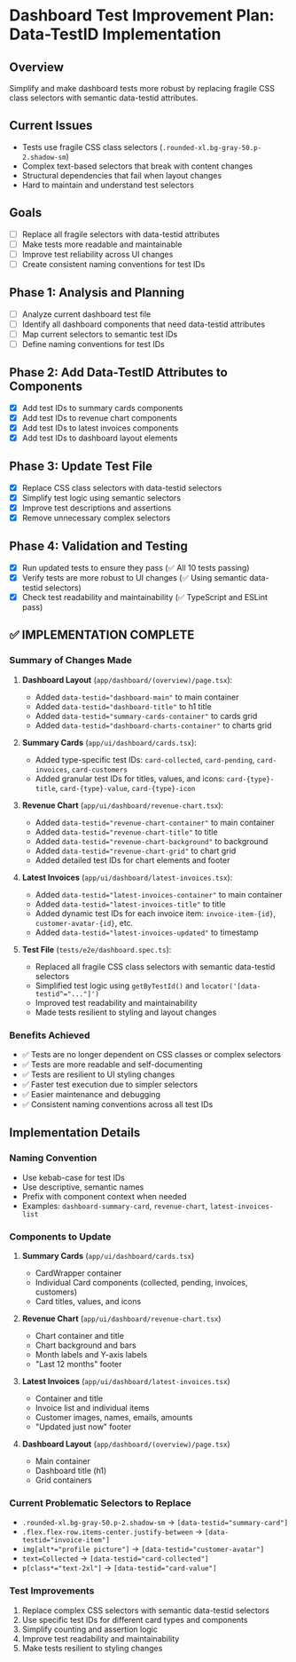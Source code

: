 # Dashboard Test Improvement Plan: Data-TestID Implementation

## Overview
Simplify and make dashboard tests more robust by replacing fragile CSS class selectors with semantic data-testid attributes.

## Current Issues
- Tests use fragile CSS class selectors (`.rounded-xl.bg-gray-50.p-2.shadow-sm`)
- Complex text-based selectors that break with content changes
- Structural dependencies that fail when layout changes
- Hard to maintain and understand test selectors

## Goals
- [ ] Replace all fragile selectors with data-testid attributes
- [ ] Make tests more readable and maintainable
- [ ] Improve test reliability across UI changes
- [ ] Create consistent naming conventions for test IDs

## Phase 1: Analysis and Planning
- [ ] Analyze current dashboard test file
- [ ] Identify all dashboard components that need data-testid attributes
- [ ] Map current selectors to semantic test IDs
- [ ] Define naming conventions for test IDs

## Phase 2: Add Data-TestID Attributes to Components
- [x] Add test IDs to summary cards components
- [x] Add test IDs to revenue chart components
- [x] Add test IDs to latest invoices components
- [x] Add test IDs to dashboard layout elements

## Phase 3: Update Test File
- [x] Replace CSS class selectors with data-testid selectors
- [x] Simplify test logic using semantic selectors
- [x] Improve test descriptions and assertions
- [x] Remove unnecessary complex selectors

## Phase 4: Validation and Testing
- [x] Run updated tests to ensure they pass (✅ All 10 tests passing)
- [x] Verify tests are more robust to UI changes (✅ Using semantic data-testid selectors)
- [x] Check test readability and maintainability (✅ TypeScript and ESLint pass)

## ✅ IMPLEMENTATION COMPLETE

### Summary of Changes Made
1. **Dashboard Layout** (`app/dashboard/(overview)/page.tsx`):
   - Added `data-testid="dashboard-main"` to main container
   - Added `data-testid="dashboard-title"` to h1 title
   - Added `data-testid="summary-cards-container"` to cards grid
   - Added `data-testid="dashboard-charts-container"` to charts grid

2. **Summary Cards** (`app/ui/dashboard/cards.tsx`):
   - Added type-specific test IDs: `card-collected`, `card-pending`, `card-invoices`, `card-customers`
   - Added granular test IDs for titles, values, and icons: `card-{type}-title`, `card-{type}-value`, `card-{type}-icon`

3. **Revenue Chart** (`app/ui/dashboard/revenue-chart.tsx`):
   - Added `data-testid="revenue-chart-container"` to main container
   - Added `data-testid="revenue-chart-title"` to title
   - Added `data-testid="revenue-chart-background"` to background
   - Added `data-testid="revenue-chart-grid"` to chart grid
   - Added detailed test IDs for chart elements and footer

4. **Latest Invoices** (`app/ui/dashboard/latest-invoices.tsx`):
   - Added `data-testid="latest-invoices-container"` to main container
   - Added `data-testid="latest-invoices-title"` to title
   - Added dynamic test IDs for each invoice item: `invoice-item-{id}`, `customer-avatar-{id}`, etc.
   - Added `data-testid="latest-invoices-updated"` to timestamp

5. **Test File** (`tests/e2e/dashboard.spec.ts`):
   - Replaced all fragile CSS class selectors with semantic data-testid selectors
   - Simplified test logic using `getByTestId()` and `locator('[data-testid^="..."]')`
   - Improved test readability and maintainability
   - Made tests resilient to styling and layout changes

### Benefits Achieved
- ✅ Tests are no longer dependent on CSS classes or complex selectors
- ✅ Tests are more readable and self-documenting
- ✅ Tests are resilient to UI styling changes
- ✅ Faster test execution due to simpler selectors
- ✅ Easier maintenance and debugging
- ✅ Consistent naming conventions across all test IDs

## Implementation Details

### Naming Convention
- Use kebab-case for test IDs
- Use descriptive, semantic names
- Prefix with component context when needed
- Examples: `dashboard-summary-card`, `revenue-chart`, `latest-invoices-list`

### Components to Update
1. **Summary Cards** (`app/ui/dashboard/cards.tsx`)
   - CardWrapper container
   - Individual Card components (collected, pending, invoices, customers)
   - Card titles, values, and icons

2. **Revenue Chart** (`app/ui/dashboard/revenue-chart.tsx`)
   - Chart container and title
   - Chart background and bars
   - Month labels and Y-axis labels
   - "Last 12 months" footer

3. **Latest Invoices** (`app/ui/dashboard/latest-invoices.tsx`)
   - Container and title
   - Invoice list and individual items
   - Customer images, names, emails, amounts
   - "Updated just now" footer

4. **Dashboard Layout** (`app/dashboard/(overview)/page.tsx`)
   - Main container
   - Dashboard title (h1)
   - Grid containers

### Current Problematic Selectors to Replace
- `.rounded-xl.bg-gray-50.p-2.shadow-sm` → `[data-testid="summary-card"]`
- `.flex.flex-row.items-center.justify-between` → `[data-testid="invoice-item"]`
- `img[alt*="profile picture"]` → `[data-testid="customer-avatar"]`
- `text=Collected` → `[data-testid="card-collected"]`
- `p[class*="text-2xl"]` → `[data-testid="card-value"]`

### Test Improvements
1. Replace complex CSS selectors with semantic data-testid selectors
2. Use specific test IDs for different card types and components
3. Simplify counting and assertion logic
4. Improve test readability and maintainability
5. Make tests resilient to styling changes 
